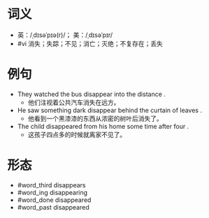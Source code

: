 # 词义
- 英：/ˌdɪsəˈpɪə(r)/； 美：/ˌdɪsəˈpɪr/
- #vi 消失；失踪；不见；消亡；灭绝；不复存在；丢失
# 例句
- They watched the bus disappear into the distance .
	- 他们注视着公共汽车消失在远方。
- He saw something dark disappear behind the curtain of leaves .
	- 他看到一个黑漆漆的东西从浓密的树叶后消失了。
- The child disappeared from his home some time after four .
	- 这孩子四点多的时候就离家不见了。
# 形态
- #word_third disappears
- #word_ing disappearing
- #word_done disappeared
- #word_past disappeared
